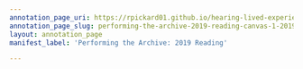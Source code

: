 ```yaml
---
annotation_page_uri: https://rpickard01.github.io/hearing-lived-experience/annotations/performing-the-archive-2019-reading-canvas-1-2019.json
annotation_page_slug: performing-the-archive-2019-reading-canvas-1-2019
layout: annotation_page
manifest_label: 'Performing the Archive: 2019 Reading'

---
```

